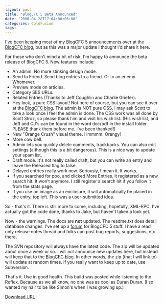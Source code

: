 ```yaml
---
layout: post
title: "BlogCFC 5 Beta Announced"
date: "2006-04-28T17:04:00+06:00"
categories: ColdFusion 
tags: 
---
```


I've been keeping most of my BlogCFC 5 announcements over at the <a href="http://www.blogcfc.com">BlogCFC blog</a>, but as this was a major update I thought I'd share it here.

For those who don't mind a bit of risk, I'm happy to announce the beta release of BlogCFC 5. New features include:

<ul>
<li>An admin. No more stinking design mode. 
<li>Send to Friend. Send blog entries to a friend. Or to an enemy. Whomever. 
<li>Preview mode on articles.
<li>Category SES URLs.
<li>Related Entries (Thanks to Jeff Coughlin and Charlie Griefer).
<li>Hey look, a pure CSS layout! Not here of course, but you can see it over at the <a href="http://www.blogcfc.com">BlogCFC blog</a>. The admin is NOT pure CSS. I may ask Scott to take a look once I feel the admin is done. The CSS work was all done by Scott Stroz, so please thank him and visit his wish list. (His wish list, and Jeff and CJ's can be found in the word doc/pdf in the install folder. PLEASE thank them before me. I've been thanked!)
<li>New "Orange Crush" visual theme. Hmmmm. Orangy!
<li>More cow bell.
<li>Admin lets you quickly delete comments, trackbacks. You can also edit settings (although this is a bit dangerous). This is a nice way to update your spam list.
<li>Draft mode. It's not really called draft, but you can write an entry and leave the Released flag to false.
<li>Delayed entries really work now. Seriously, I mean it. It works. 
<li>If you searched for poo, and clicked More Entries, it registered as a new search hit. It won't anymore. I still register a search hit if you follow it from the stats page.
<li>If you use an image as an enclosure, it will automatically be placed in the entry, top left. This was a user-submitted idea.
</ul>

So - that's it. There is still more to come, including, hopefully, XML-RPC. I've actually got the code done, thanks to Jake, but haven't taken a look yet. 

Now - the warnings. The docs are <b>not</b> updated. The readme.txt does detail database changes. I've set up a <a href="http://ray.camdenfamily.com/forums/threads.cfm?forumid=E2321612-B473-8E40-D942643BE7F0C2F5">forum</a> for BlogCFC 5 stuff. I have a read only release notes thread and folks can post bug reports, suggestions, etc there.

The SVN repository will always have the latest code. The zip will be updated about once a week or so. I will not announce new updates here, but instead will keep that to the <a href="http://www.blogcfc.com">BlogCFC blog</a>. In other words, the zip (that I will link to) will update at random times. If you really want to keep up to date, use Subversion.

That's it. Use in good health. This build was posted while listening to the Reflex. Because as we all know, no one was as cool as Duran Duran. (I so wanted my hair to be like Simon's when I was growing up.)

<a href="http://ray.camdenfamily.com/projects/blogcfc/blogcfc5.zip">Download URL</a>